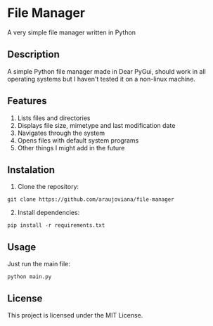 # File Manager
A very simple file manager written in Python

## Description

A simple Python file manager made in Dear PyGui, should work in all operating systems but I haven't tested it on a non-linux machine.

## Features

1. Lists files and directories
2. Displays file size, mimetype and last modification date
3. Navigates through the system
4. Opens files with default system programs
5. Other things I might add in the future

## Instalation

1. Clone the repository:

``` shell
git clone https://github.com/araujoviana/file-manager
```

2. Install dependencies:

``` shell
pip install -r requirements.txt
```

## Usage

Just run the main file:

``` shell
python main.py
```

## License
This project is licensed under the MIT License.
